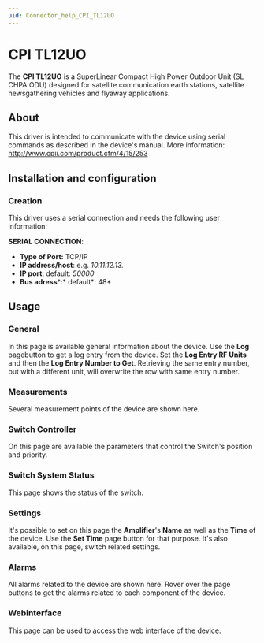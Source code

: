 ```yaml
---
uid: Connector_help_CPI_TL12UO
---
```


# CPI TL12UO

The **CPI TL12UO** is a SuperLinear Compact High Power Outdoor Unit (SL CHPA ODU) designed for satellite communication earth stations, satellite newsgathering vehicles and flyaway applications.

## About

This driver is intended to communicate with the device using serial commands as described in the device's manual. More information: <http://www.cpii.com/product.cfm/4/15/253>

## Installation and configuration

### Creation

This driver uses a serial connection and needs the following user information:

**SERIAL CONNECTION**:

- **Type of Port:** TCP/IP
- **IP address/host**: e.g. *10.11.12.13.*
- **IP port**: default: *50000*
- **Bus adress***:* default*: 48*

## Usage

### General

In this page is available general information about the device. Use the **Log** pagebutton to get a log entry from the device. Set the **Log Entry RF Units** and then the **Log Entry Number to Get**. Retrieving the same entry number, but with a different unit, will overwrite the row with same entry number.

### Measurements

Several measurement points of the device are shown here.

### Switch Controller

On this page are available the parameters that control the Switch's position and priority.

### Switch System Status

This page shows the status of the switch.

### Settings

It's possible to set on this page the **Amplifier**'s **Name** as well as the **Time** of the device. Use the **Set Time** page button for that purpose. It's also available, on this page, switch related settings.

### Alarms

All alarms related to the device are shown here. Rover over the page buttons to get the alarms related to each component of the device.

### Webinterface

This page can be used to access the web interface of the device.
